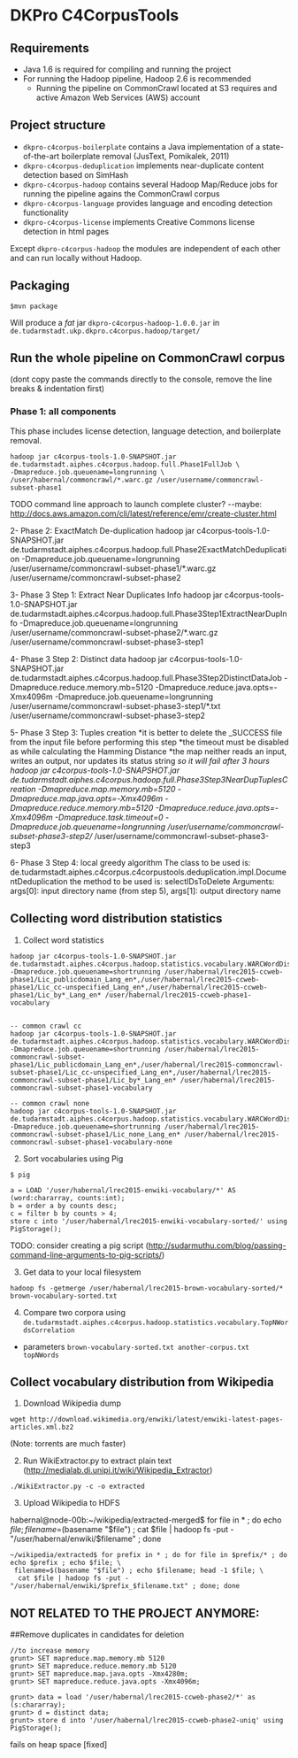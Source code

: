 # DKPro C4CorpusTools

## Requirements

* Java 1.6 is required for compiling and running the project
* For running the Hadoop pipeline, Hadoop 2.6 is recommended
    * Running the pipeline on CommonCrawl located at S3 requires and active Amazon Web Services (AWS) account 

## Project structure

* ``dkpro-c4corpus-boilerplate`` contains a Java implementation of a state-of-the-art boilerplate removal (JusText, Pomikalek, 2011) 
* ``dkpro-c4corpus-deduplication`` implements near-duplicate content detection based on SimHash
* ``dkpro-c4corpus-hadoop`` contains several Hadoop Map/Reduce jobs for running the pipeline agains the CommonCrawl corpus
* ``dkpro-c4corpus-language`` provides language and encoding detection functionality
* ``dkpro-c4corpus-license`` implements Creative Commons license detection in html pages

Except ``dkpro-c4corpus-hadoop`` the modules are independent of each other and can run locally without Hadoop.

## Packaging

``$mvn package``

Will produce a _fat_ jar ``dkpro-c4corpus-hadoop-1.0.0.jar`` in ``de.tudarmstadt.ukp.dkpro.c4corpus.hadoop/target/``


## Run the whole pipeline on CommonCrawl corpus 
(dont copy paste the commands directly to the console, remove the line breaks & indentation first)

### Phase 1: all components 

This phase includes license detection, language detection, and boilerplate removal.

```
hadoop jar c4corpus-tools-1.0-SNAPSHOT.jar de.tudarmstadt.aiphes.c4corpus.hadoop.full.Phase1FullJob \
-Dmapreduce.job.queuename=longrunning \
/user/habernal/commoncrawl/*.warc.gz /user/username/commoncrawl-subset-phase1
```

TODO command line approach to launch complete cluster?
--maybe: http://docs.aws.amazon.com/cli/latest/reference/emr/create-cluster.html

2- Phase 2: ExactMatch De-duplication
    hadoop jar c4corpus-tools-1.0-SNAPSHOT.jar 
    de.tudarmstadt.aiphes.c4corpus.hadoop.full.Phase2ExactMatchDeduplication 
    -Dmapreduce.job.queuename=longrunning
    /user/username/commoncrawl-subset-phase1/*.warc.gz /user/username/commoncrawl-subset-phase2

3- Phase 3 Step 1: Extract Near Duplicates Info
    hadoop jar c4corpus-tools-1.0-SNAPSHOT.jar de.tudarmstadt.aiphes.c4corpus.hadoop.full.Phase3Step1ExtractNearDupInfo 
    -Dmapreduce.job.queuename=longrunning 
    /user/username/commoncrawl-subset-phase2/*.warc.gz /user/username/commoncrawl-subset-phase3-step1

4- Phase 3 Step 2: Distinct data
    hadoop jar c4corpus-tools-1.0-SNAPSHOT.jar de.tudarmstadt.aiphes.c4corpus.hadoop.full.Phase3Step2DistinctDataJob 
    -Dmapreduce.reduce.memory.mb=5120 
    -Dmapreduce.reduce.java.opts=-Xmx4096m 
    -Dmapreduce.job.queuename=longrunning 
    /user/username/commoncrawl-subset-phase3-step1/*.txt /user/username/commoncrawl-subset-phase3-step2

5- Phase 3 Step 3: Tuples creation
*it is better to delete the _SUCCESS file from the input file before performing this step
*the timeout must be disabled as while calculating the Hamming Distance 
*the map neither reads an input, writes an output, nor updates its status string 
*so it will fail after 3 hours
    hadoop jar c4corpus-tools-1.0-SNAPSHOT.jar de.tudarmstadt.aiphes.c4corpus.hadoop.full.Phase3Step3NearDupTuplesCreation 
    -Dmapreduce.map.memory.mb=5120 
    -Dmapreduce.map.java.opts=-Xmx4096m 
    -Dmapreduce.reduce.memory.mb=5120 
    -Dmapreduce.reduce.java.opts=-Xmx4096m
    -Dmapreduce.task.timeout=0 
    -Dmapreduce.job.queuename=longrunning 
    /user/username/commoncrawl-subset-phase3-step2/* /user/username/commoncrawl-subset-phase3-step3

6- Phase 3 Step 4: local greedy algorithm
The class to be used is: de.tudarmstadt.aiphes.c4corpus.c4corpustools.deduplication.impl.DocumentDeduplication 
the method to be used is: selectIDsToDelete
Arguments: args[0]: input directory name (from step 5), args[1]: output directory name


## Collecting word distribution statistics

1. Collect word statistics

```
hadoop jar c4corpus-tools-1.0-SNAPSHOT.jar de.tudarmstadt.aiphes.c4corpus.hadoop.statistics.vocabulary.WARCWordDistribution -Dmapreduce.job.queuename=shortrunning /user/habernal/lrec2015-ccweb-phase1/Lic_publicdomain_Lang_en*,/user/habernal/lrec2015-ccweb-phase1/Lic_cc-unspecified_Lang_en*,/user/habernal/lrec2015-ccweb-phase1/Lic_by*_Lang_en* /user/habernal/lrec2015-ccweb-phase1-vocabulary


-- common crawl cc
hadoop jar c4corpus-tools-1.0-SNAPSHOT.jar de.tudarmstadt.aiphes.c4corpus.hadoop.statistics.vocabulary.WARCWordDistribution -Dmapreduce.job.queuename=shortrunning /user/habernal/lrec2015-commoncrawl-subset-phase1/Lic_publicdomain_Lang_en*,/user/habernal/lrec2015-commoncrawl-subset-phase1/Lic_cc-unspecified_Lang_en*,/user/habernal/lrec2015-commoncrawl-subset-phase1/Lic_by*_Lang_en* /user/habernal/lrec2015-commoncrawl-subset-phase1-vocabulary

-- common crawl none
hadoop jar c4corpus-tools-1.0-SNAPSHOT.jar de.tudarmstadt.aiphes.c4corpus.hadoop.statistics.vocabulary.WARCWordDistribution -Dmapreduce.job.queuename=shortrunning /user/habernal/lrec2015-commoncrawl-subset-phase1/Lic_none_Lang_en* /user/habernal/lrec2015-commoncrawl-subset-phase1-vocabulary-none

```

2. Sort vocabularies using Pig

`$ pig`

```PigLatin
a = LOAD '/user/habernal/lrec2015-enwiki-vocabulary/*' AS (word:chararray, counts:int);
b = order a by counts desc;
c = filter b by counts > 4;
store c into '/user/habernal/lrec2015-enwiki-vocabulary-sorted/' using PigStorage();
```

TODO: consider creating a pig script (http://sudarmuthu.com/blog/passing-command-line-arguments-to-pig-scripts/)

3. Get data to your local filesystem

```
hadoop fs -getmerge /user/habernal/lrec2015-brown-vocabulary-sorted/* brown-vocabulary-sorted.txt
```

4. Compare two corpora using `de.tudarmstadt.aiphes.c4corpus.hadoop.statistics.vocabulary.TopNWordsCorrelation`

* parameters `brown-vocabulary-sorted.txt another-corpus.txt topNWords`

## Collect vocabulary distribution from Wikipedia


1. Download Wikipedia dump

```
wget http://download.wikimedia.org/enwiki/latest/enwiki-latest-pages-articles.xml.bz2
```

(Note: torrents are much faster)

2. Run WikiExtractor.py to extract plain text (http://medialab.di.unipi.it/wiki/Wikipedia_Extractor)

```
./WikiExtractor.py -c -o extracted
```

3. Upload Wikipedia to HDFS


habernal@node-00b:~/wikipedia/extracted-merged$ for file in * ; do echo $file ; filename=$(basename "$file") ; cat $file | hadoop fs -put - "/user/habernal/enwiki/$filename" ; done


```
~/wikipedia/extracted$ for prefix in * ; do for file in $prefix/* ; do echo $prefix ; echo $file; \
 filename=$(basename "$file") ; echo $filename; head -1 $file; \
  cat $file | hadoop fs -put - "/user/habernal/enwiki/$prefix_$filename.txt" ; done; done
```


## NOT RELATED TO THE PROJECT ANYMORE:
##Remove duplicates in candidates for deletion
```PigLatin
//to increase memory
grunt> SET mapreduce.map.memory.mb 5120
grunt> SET mapreduce.reduce.memory.mb 5120
grunt> SET mapreduce.map.java.opts -Xmx4280m;
grunt> SET mapreduce.reduce.java.opts -Xmx4096m;

grunt> data = load '/user/habernal/lrec2015-ccweb-phase2/*' as (s:chararray);
grunt> d = distinct data;
grunt> store d into '/user/habernal/lrec2015-ccweb-phase2-uniq' using PigStorage();
```
fails on heap space [fixed]